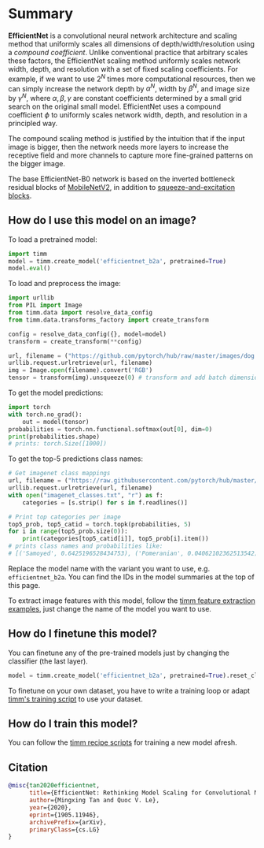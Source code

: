 # Summary

**EfficientNet** is a convolutional neural network architecture and scaling method that uniformly scales all dimensions of depth/width/resolution using a *compound coefficient*. Unlike conventional practice that arbitrary scales  these factors, the EfficientNet scaling method uniformly scales network width, depth, and resolution with a set of fixed scaling coefficients. For example, if we want to use $2^N$ times more computational resources, then we can simply increase the network depth by $\alpha ^ N$,  width by $\beta ^ N$, and image size by $\gamma ^ N$, where $\alpha, \beta, \gamma$ are constant coefficients determined by a small grid search on the original small model. EfficientNet uses a compound coefficient $\phi$ to uniformly scales network width, depth, and resolution in a  principled way.

The compound scaling method is justified by the intuition that if the input image is bigger, then the network needs more layers to increase the receptive field and more channels to capture more fine-grained patterns on the bigger image.

The base EfficientNet-B0 network is based on the inverted bottleneck residual blocks of [MobileNetV2](https://paperswithcode.com/method/mobilenetv2), in addition to [squeeze-and-excitation blocks](https://paperswithcode.com/method/squeeze-and-excitation-block).

## How do I use this model on an image?
To load a pretrained model:

```python
import timm
model = timm.create_model('efficientnet_b2a', pretrained=True)
model.eval()
```

To load and preprocess the image:
```python 
import urllib
from PIL import Image
from timm.data import resolve_data_config
from timm.data.transforms_factory import create_transform

config = resolve_data_config({}, model=model)
transform = create_transform(**config)

url, filename = ("https://github.com/pytorch/hub/raw/master/images/dog.jpg", "dog.jpg")
urllib.request.urlretrieve(url, filename)
img = Image.open(filename).convert('RGB')
tensor = transform(img).unsqueeze(0) # transform and add batch dimension
```

To get the model predictions:
```python
import torch
with torch.no_grad():
    out = model(tensor)
probabilities = torch.nn.functional.softmax(out[0], dim=0)
print(probabilities.shape)
# prints: torch.Size([1000])
```

To get the top-5 predictions class names:
```python
# Get imagenet class mappings
url, filename = ("https://raw.githubusercontent.com/pytorch/hub/master/imagenet_classes.txt", "imagenet_classes.txt")
urllib.request.urlretrieve(url, filename) 
with open("imagenet_classes.txt", "r") as f:
    categories = [s.strip() for s in f.readlines()]

# Print top categories per image
top5_prob, top5_catid = torch.topk(probabilities, 5)
for i in range(top5_prob.size(0)):
    print(categories[top5_catid[i]], top5_prob[i].item())
# prints class names and probabilities like:
# [('Samoyed', 0.6425196528434753), ('Pomeranian', 0.04062102362513542), ('keeshond', 0.03186424449086189), ('white wolf', 0.01739676296710968), ('Eskimo dog', 0.011717947199940681)]
```

Replace the model name with the variant you want to use, e.g. `efficientnet_b2a`. You can find the IDs in the model summaries at the top of this page.

To extract image features with this model, follow the [timm feature extraction examples](https://rwightman.github.io/pytorch-image-models/feature_extraction/), just change the name of the model you want to use.

## How do I finetune this model?
You can finetune any of the pre-trained models just by changing the classifier (the last layer).
```python
model = timm.create_model('efficientnet_b2a', pretrained=True).reset_classifier(NUM_FINETUNE_CLASSES)
```
To finetune on your own dataset, you have to write a training loop or adapt [timm's training
script](https://github.com/rwightman/pytorch-image-models/blob/master/train.py) to use your dataset.

## How do I train this model?

You can follow the [timm recipe scripts](https://rwightman.github.io/pytorch-image-models/scripts/) for training a new model afresh.

## Citation

```BibTeX
@misc{tan2020efficientnet,
      title={EfficientNet: Rethinking Model Scaling for Convolutional Neural Networks}, 
      author={Mingxing Tan and Quoc V. Le},
      year={2020},
      eprint={1905.11946},
      archivePrefix={arXiv},
      primaryClass={cs.LG}
}
```

<!--
Models:
- Name: efficientnet_b2a
  Metadata:
    FLOPs: 1452041554
    Training Data:
    - ImageNet
    Architecture:
    - 1x1 Convolution
    - Average Pooling
    - Batch Normalization
    - Convolution
    - Dense Connections
    - Dropout
    - Inverted Residual Block
    - Squeeze-and-Excitation Block
    - Swish
    File Size: 49369973
    Tasks:
    - Image Classification
    ID: efficientnet_b2a
    Crop Pct: '1.0'
    Image Size: '288'
    Interpolation: bicubic
  Code: https://github.com/rwightman/pytorch-image-models/blob/a7f95818e44b281137503bcf4b3e3e94d8ffa52f/timm/models/efficientnet.py#L1029
  In Collection: EfficientNet
- Name: efficientnet_b3a
  Metadata:
    FLOPs: 2600628304
    Training Data:
    - ImageNet
    Architecture:
    - 1x1 Convolution
    - Average Pooling
    - Batch Normalization
    - Convolution
    - Dense Connections
    - Dropout
    - Inverted Residual Block
    - Squeeze-and-Excitation Block
    - Swish
    File Size: 49369973
    Tasks:
    - Image Classification
    ID: efficientnet_b3a
    Crop Pct: '1.0'
    Image Size: '320'
    Interpolation: bicubic
  Code: https://github.com/rwightman/pytorch-image-models/blob/a7f95818e44b281137503bcf4b3e3e94d8ffa52f/timm/models/efficientnet.py#L1047
  In Collection: EfficientNet
- Name: efficientnet_em
  Metadata:
    FLOPs: 3935516480
    Training Data:
    - ImageNet
    Architecture:
    - 1x1 Convolution
    - Average Pooling
    - Batch Normalization
    - Convolution
    - Dense Connections
    - Dropout
    - Inverted Residual Block
    - Squeeze-and-Excitation Block
    - Swish
    File Size: 27927309
    Tasks:
    - Image Classification
    ID: efficientnet_em
    Crop Pct: '0.882'
    Image Size: '240'
    Interpolation: bicubic
  Code: https://github.com/rwightman/pytorch-image-models/blob/a7f95818e44b281137503bcf4b3e3e94d8ffa52f/timm/models/efficientnet.py#L1118
  In Collection: EfficientNet
- Name: efficientnet_lite0
  Metadata:
    FLOPs: 510605024
    Training Data:
    - ImageNet
    Architecture:
    - 1x1 Convolution
    - Average Pooling
    - Batch Normalization
    - Convolution
    - Dense Connections
    - Dropout
    - Inverted Residual Block
    - Squeeze-and-Excitation Block
    - Swish
    File Size: 18820005
    Tasks:
    - Image Classification
    ID: efficientnet_lite0
    Crop Pct: '0.875'
    Image Size: '224'
    Interpolation: bicubic
  Code: https://github.com/rwightman/pytorch-image-models/blob/a7f95818e44b281137503bcf4b3e3e94d8ffa52f/timm/models/efficientnet.py#L1163
  In Collection: EfficientNet
- Name: efficientnet_es
  Metadata:
    FLOPs: 2317181824
    Training Data:
    - ImageNet
    Architecture:
    - 1x1 Convolution
    - Average Pooling
    - Batch Normalization
    - Convolution
    - Dense Connections
    - Dropout
    - Inverted Residual Block
    - Squeeze-and-Excitation Block
    - Swish
    File Size: 22003339
    Tasks:
    - Image Classification
    ID: efficientnet_es
    Crop Pct: '0.875'
    Image Size: '224'
    Interpolation: bicubic
  Code: https://github.com/rwightman/pytorch-image-models/blob/a7f95818e44b281137503bcf4b3e3e94d8ffa52f/timm/models/efficientnet.py#L1110
  In Collection: EfficientNet
- Name: efficientnet_b3
  Metadata:
    FLOPs: 2327905920
    Training Data:
    - ImageNet
    Architecture:
    - 1x1 Convolution
    - Average Pooling
    - Batch Normalization
    - Convolution
    - Dense Connections
    - Dropout
    - Inverted Residual Block
    - Squeeze-and-Excitation Block
    - Swish
    File Size: 49369973
    Tasks:
    - Image Classification
    ID: efficientnet_b3
    Crop Pct: '0.904'
    Image Size: '300'
    Interpolation: bicubic
  Code: https://github.com/rwightman/pytorch-image-models/blob/a7f95818e44b281137503bcf4b3e3e94d8ffa52f/timm/models/efficientnet.py#L1038
  In Collection: EfficientNet
- Name: efficientnet_b0
  Metadata:
    FLOPs: 511241564
    Training Data:
    - ImageNet
    Architecture:
    - 1x1 Convolution
    - Average Pooling
    - Batch Normalization
    - Convolution
    - Dense Connections
    - Dropout
    - Inverted Residual Block
    - Squeeze-and-Excitation Block
    - Swish
    File Size: 21376743
    Tasks:
    - Image Classification
    ID: efficientnet_b0
    Layers: 18
    Crop Pct: '0.875'
    Image Size: '224'
    Interpolation: bicubic
  Code: https://github.com/rwightman/pytorch-image-models/blob/a7f95818e44b281137503bcf4b3e3e94d8ffa52f/timm/models/efficientnet.py#L1002
  In Collection: EfficientNet
- Name: efficientnet_b1
  Metadata:
    FLOPs: 909691920
    Training Data:
    - ImageNet
    Architecture:
    - 1x1 Convolution
    - Average Pooling
    - Batch Normalization
    - Convolution
    - Dense Connections
    - Dropout
    - Inverted Residual Block
    - Squeeze-and-Excitation Block
    - Swish
    File Size: 31502706
    Tasks:
    - Image Classification
    ID: efficientnet_b1
    Crop Pct: '0.875'
    Image Size: '240'
    Interpolation: bicubic
  Code: https://github.com/rwightman/pytorch-image-models/blob/a7f95818e44b281137503bcf4b3e3e94d8ffa52f/timm/models/efficientnet.py#L1011
  In Collection: EfficientNet
- Name: efficientnet_b2
  Metadata:
    FLOPs: 1265324514
    Training Data:
    - ImageNet
    Architecture:
    - 1x1 Convolution
    - Average Pooling
    - Batch Normalization
    - Convolution
    - Dense Connections
    - Dropout
    - Inverted Residual Block
    - Squeeze-and-Excitation Block
    - Swish
    File Size: 36788104
    Tasks:
    - Image Classification
    ID: efficientnet_b2
    Crop Pct: '0.875'
    Image Size: '260'
    Interpolation: bicubic
  Code: https://github.com/rwightman/pytorch-image-models/blob/a7f95818e44b281137503bcf4b3e3e94d8ffa52f/timm/models/efficientnet.py#L1020
  In Collection: EfficientNet
Collections:
- Name: EfficientNet
  Paper:
    title: 'EfficientNet: Rethinking Model Scaling for Convolutional Neural Networks'
    url: https://papperswithcode.com//paper/efficientnet-rethinking-model-scaling-for
  type: model-index
Type: model-index
-->